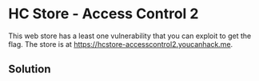 # HC Store - Access Control 2

This web store has a least one vulnerability that you can exploit to get the flag. The store is at https://hcstore-accesscontrol2.youcanhack.me.

## Solution

